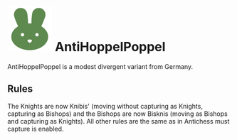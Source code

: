 # ![AntiHoppelpoppel](https://github.com/gbtami/pychess-variants/blob/master/static/icons/Hoppelpoppel.svg) AntiHoppelPoppel

AntiHoppelPoppel is a modest divergent variant from Germany.

## Rules

The Knights are now Knibis' (moving without capturing as Knights, capturing as Bishops) and the Bishops are now Bisknis (moving as Bishops and capturing as Knights). All other rules are the same as in Antichess must capture is enabled. 
